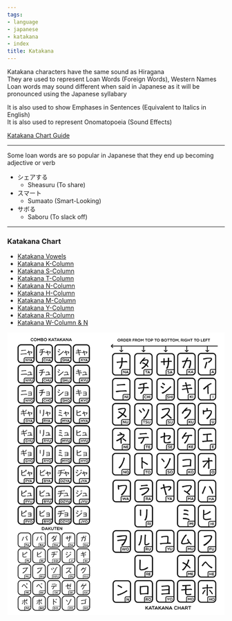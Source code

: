 ```yaml
---
tags:
- language
- japanese
- katakana
- index
title: Katakana
---
```


Katakana characters have the same sound as Hiragana  
They are used to represent Loan Words (Foreign Words), Western Names  
Loan words may sound different when said in Japanese as it will be pronounced using the Japanese syllabary

It is also used to show Emphases in Sentences (Equivalent to Italics in English)  
It is also used to represent Onomatopoeia (Sound Effects)

[Katakana Chart Guide](https://www.learn-japanese-adventure.com/katakana-chart.html)

---

Some loan words are so popular in Japanese that they end up becoming adjective or verb

* シェアする
	* Sheasuru (To share)
* スマート
	* Sumaato (Smart-Looking)
* サボる
	* Saboru (To slack off)

---

### Katakana Chart

* [Katakana Vowels](katakana-vowels.md)
* [Katakana K-Column](katakana-k-column.md)
* [Katakana S-Column](katakana-s-column.md)
* [Katakana T-Column](katakana-t-column.md)
* [Katakana N-Column](katakana-n-column.md)
* [Katakana H-Column](katakana-h-column.md)
* [Katakana M-Column](katakana-m-column.md)
* [Katakana Y-Column](katakana-y-column.md)
* [Katakana R-Column](katakana-r-column.md)
* [Katakana W-Column & N](katakana-w-column-and-n.md)

![Katakana Chart|500](../images/katakana-chart.jpg)